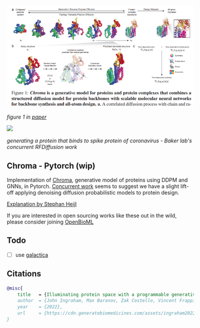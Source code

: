 <img src="./chroma.png" width="550px"></img>

<i>figure 1 in <a href="https://www.biorxiv.org/content/10.1101/2022.12.01.518682v1">paper</a></i>

<img src="./rfdiffusion.gif" width="450px"></img>

*generating a protein that binds to spike protein of coronavirus - Baker lab's concurrent RFDiffusion work*

## Chroma - Pytorch (wip)

Implementation of <a href="https://generatebiomedicines.com/chroma">Chroma</a>, generative model of proteins using DDPM and GNNs, in Pytorch. <a href="https://www.bakerlab.org/2022/11/30/diffusion-model-for-protein-design/">Concurrent work</a> seems to suggest we have a slight lift-off applying denoising diffusion probabilistic models to protein design.

<a href="https://stephanheijl.com/rfdiffusion.html">Explanation by Stephan Heijl</a>

If you are interested in open sourcing works like these out in the wild, please consider joining <a href="https://openbioml.org/">OpenBioML</a>

## Todo

- [ ] use <a href="https://huggingface.co/mrm8488/galactica-125m">galactica</a>

## Citations

```bibtex
@misc{
    title   = {Illuminating protein space with a programmable generative model},
    author  = {John Ingraham, Max Baranov, Zak Costello, Vincent Frappier, Ahmed Ismail, Shan Tie, Wujie Wang, Vincent Xue, Fritz Obermeyer, Andrew Beam, Gevorg Grigoryan},    
    year    = {2022},
    url     = {https://cdn.generatebiomedicines.com/assets/ingraham2022.pdf}
}
```
